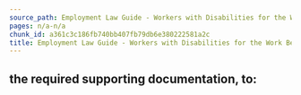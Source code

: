 ```yaml
---
source_path: Employment Law Guide - Workers with Disabilities for the Work Being Performed.md
pages: n/a-n/a
chunk_id: a361c3c186fb740bb407fb79db6e380222581a2c
title: Employment Law Guide - Workers with Disabilities for the Work Being Performed
---
```

## the required supporting documentation, to:
